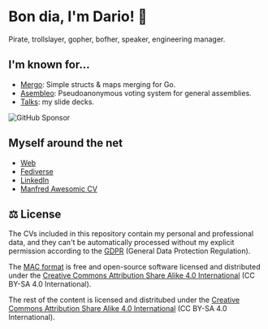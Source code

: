 # Bon dia, I'm Dario! 👋

Pirate, trollslayer, gopher, bofher, speaker, engineering manager.

## I'm known for...

- [Mergo](https://github.com/imdario/mergo): Simple structs & maps merging for Go.
- [Asembleo](https://github.com/coopanio/asembleo): Pseudoanonymous voting system for general assemblies.
- [Talks](https://github.com/imdario/talks): my slide decks.

![GitHub Sponsor](https://img.shields.io/github/sponsors/<username>?label=Sponsor&logo=GitHub)

## Myself around the net

- [Web](https://dario.cat)
- [Fediverse](https://mastodont.cat/@dario)
- [LinkedIn](https://linkedin.com/in/darccio)
- [Manfred Awesomic CV](/CV/MAC.json)

## ⚖️ License

The CVs included in this repository contain my personal and professional data, and they can't be automatically processed without my explicit permission according to the [GDPR](https://gdpr-info.eu/) (General Data Protection Regulation).

The [MAC format](https://github.com/getmanfred/mac) is free and open-source software licensed and distributed under the [Creative Commons Attribution Share Alike 4.0 International](https://creativecommons.org/licenses/by-sa/4.0/) (CC BY-SA 4.0 International).

The rest of the content is licensed and distritubed under the [Creative Commons Attribution Share Alike 4.0 International](https://creativecommons.org/licenses/by-sa/4.0/) (CC BY-SA 4.0 International).

